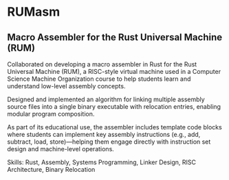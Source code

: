 # RUMasm

## Macro Assembler for the Rust Universal Machine (RUM)


Collaborated on developing a macro assembler in Rust for the Rust Universal Machine (RUM), a RISC-style virtual machine used in a Computer Science Machine Organization course to help students learn and understand low-level assembly concepts.

Designed and implemented an algorithm for linking multiple assembly source files into a single binary executable with relocation entries, enabling modular program composition.

As part of its educational use, the assembler includes template code blocks where students can implement key assembly instructions (e.g., add, subtract, load, store)—helping them engage directly with instruction set design and machine-level operations.


Skills: Rust, Assembly, Systems Programming, Linker Design, RISC Architecture, Binary Relocation